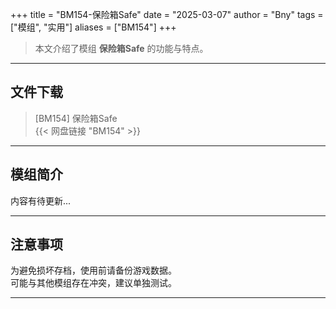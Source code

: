 +++
title = "BM154-保险箱Safe"
date = "2025-03-07"
author = "Bny"
tags = ["模组", "实用"]
aliases = ["BM154"]
+++

> 本文介绍了模组 **保险箱Safe** 的功能与特点。

---

## 文件下载

> [BM154] 保险箱Safe  
{{< 网盘链接 "BM154" >}}  

---

## 模组简介

>  
内容有待更新...  

---

## 注意事项

>  
为避免损坏存档，使用前请备份游戏数据。  
可能与其他模组存在冲突，建议单独测试。  

---

